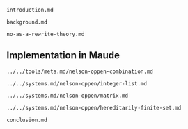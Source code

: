 ```include
introduction.md
```

```include
background.md
```

```include
no-as-a-rewrite-theory.md
```

## Implementation in Maude

```include
../../tools/meta.md/nelson-oppen-combination.md
```

```include
../../systems.md/nelson-oppen/integer-list.md
```

```include
../../systems.md/nelson-oppen/matrix.md
```

```include
../../systems.md/nelson-oppen/hereditarily-finite-set.md
```

```include
conclusion.md
```
